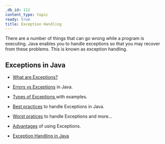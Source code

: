 ```yaml
---
_db_id: 112
content_type: topic
ready: true
title: Exception Handling
---
```


There are a number of things that can go wrong while a program is executing. Java enables you to handle exceptions so that you may recover from these problems. This is known as exception handling.


## Exceptions in Java
- [What are Exceptions?](https://www.geeksforgeeks.org/exceptions-in-java/) 

- [Errors vs Exceptions](https://www.geeksforgeeks.org/errors-v-s-exceptions-in-java/) in Java.

- [Types of Exceptions ](https://www.geeksforgeeks.org/types-of-exception-in-java-with-examples/) with examples.

- [Best practices](https://stackify.com/best-practices-exceptions-java/) to handle Exceptions in Java.

- [Worst pratices](https://stackabuse.com/exception-handling-in-java-a-complete-guide-with-best-and-worst-practices/) to handle Exceptions and more...

- [Advantages](https://docs.oracle.com/javase/tutorial/essential/exceptions/advantages.html) of using Exceptions.

- [Exception Handling in Java](https://www.scaler.com/topics/java/exception-handling-in-java/)
